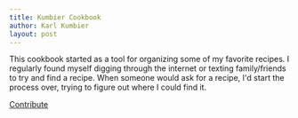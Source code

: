 ```yaml
---
title: Kumbier Cookbook
author: Karl Kumbier
layout: post
---
```


This cookbook started as a tool for organizing some of my favorite recipes.
I regularly found myself digging through the internet or texting family/friends
to try and find a recipe. When someone would ask for a recipe, I'd start the
process over, trying to figure out where I could find it. 

[Contribute](https://docs.google.com/document/d/1oMFtJR32o2LAZx3afjqPX_Xl4hsb2AxFtKNGyjfRYO4/edit?usp=sharing)

